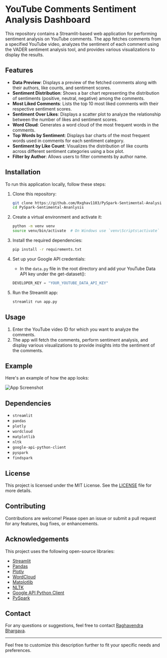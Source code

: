 # YouTube Comments Sentiment Analysis Dashboard

This repository contains a Streamlit-based web application for performing sentiment analysis on YouTube comments. The app fetches comments from a specified YouTube video, analyzes the sentiment of each comment using the VADER sentiment analysis tool, and provides various visualizations to display the results.

## Features

- **Data Preview**: Displays a preview of the fetched comments along with their authors, like counts, and sentiment scores.
- **Sentiment Distribution**: Shows a bar chart representing the distribution of sentiments (positive, neutral, negative) among the comments.
- **Most Liked Comments**: Lists the top 10 most liked comments with their respective sentiment scores.
- **Sentiment Over Likes**: Displays a scatter plot to analyze the relationship between the number of likes and sentiment scores.
- **Word Cloud**: Generates a word cloud of the most frequent words in the comments.
- **Top Words by Sentiment**: Displays bar charts of the most frequent words used in comments for each sentiment category.
- **Sentiment by Like Count**: Visualizes the distribution of like counts across different sentiment categories using a box plot.
- **Filter by Author**: Allows users to filter comments by author name.

## Installation

To run this application locally, follow these steps:

1. Clone this repository:
    ```bash
    git clone https://github.com/Rxghav1103/PySpark-Sentimental-Analysis.git
    cd PySpark-Sentimental-Ananlysis
    ```

2. Create a virtual environment and activate it:
    ```bash
    python -m venv venv
    source venv/bin/activate  # On Windows use `venv\Scripts\activate`
    ```

3. Install the required dependencies:
    ```bash
    pip install -r requirements.txt
    ```

4. Set up your Google API credentials:
    - In the `data.py` file in the root directory and add your YouTube Data API key under the get-dataset():
    ```python
    DEVELOPER_KEY = "YOUR_YOUTUBE_DATA_API_KEY"
    ```

5. Run the Streamlit app:
    ```bash
    streamlit run app.py
    ```

## Usage

1. Enter the YouTube video ID for which you want to analyze the comments.
2. The app will fetch the comments, perform sentiment analysis, and display various visualizations to provide insights into the sentiment of the comments.

## Example

Here's an example of how the app looks:

![App Screenshot](screenshot.png)

## Dependencies

- `streamlit`
- `pandas`
- `plotly`
- `wordcloud`
- `matplotlib`
- `nltk`
- `google-api-python-client`
- `pyspark`
- `findspark`

## License

This project is licensed under the MIT License. See the [LICENSE](LICENSE) file for more details.

## Contributing

Contributions are welcome! Please open an issue or submit a pull request for any features, bug fixes, or enhancements.

## Acknowledgements

This project uses the following open-source libraries:
- [Streamlit](https://www.streamlit.io/)
- [Pandas](https://pandas.pydata.org/)
- [Plotly](https://plotly.com/python/)
- [WordCloud](https://github.com/amueller/word_cloud)
- [Matplotlib](https://matplotlib.org/)
- [NLTK](https://www.nltk.org/)
- [Google API Python Client](https://github.com/googleapis/google-api-python-client)
- [PySpark](https://spark.apache.org/docs/latest/api/python/)

## Contact

For any questions or suggestions, feel free to contact [Raghavendra Bhargava](mailto:raghavendra.bhargava2004@gmail.com).

---

Feel free to customize this description further to fit your specific needs and preferences.
